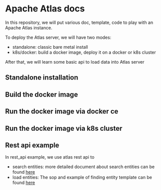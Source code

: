# Apache Atlas docs


In this repository, we will put various doc, template, code to play with an Apache Atlas instance.

To deploy the Atlas server, we will have two modes:
- standalone: classic bare metal install
- k8s/docker: build a docker image, deploy it on a docker or k8s cluster 

After that, we will learn some basic api to load data into Atlas server

## Standalone installation

## Build the docker image

## Run the docker image via docker ce

## Run the docker image via k8s cluster

## Rest api example

In rest_api example, we use atlas rest api to 
- search entities: more detailed document about search entities  can be found [here](doc/rest_api/README.md)
- load entities: The sop and example of finding entity template can be found [here](doc/rest_api/entity_management/README.md) 

